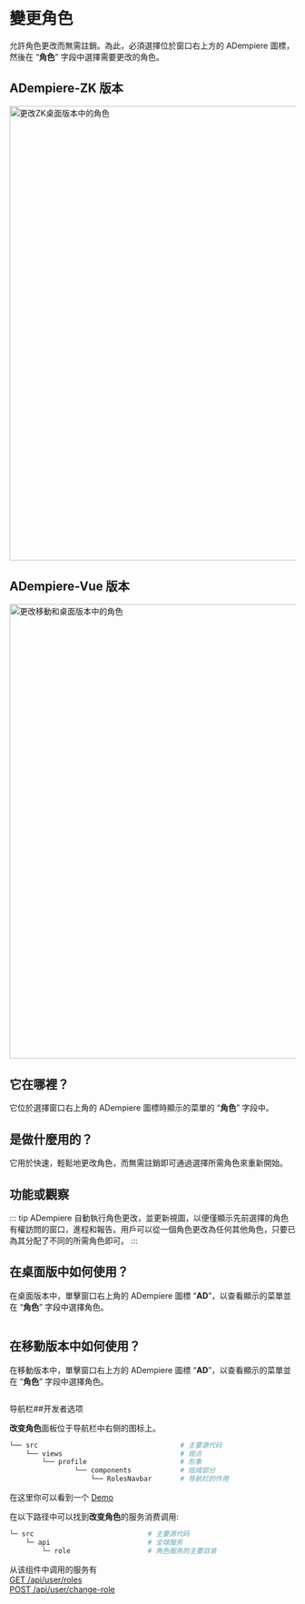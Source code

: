 # 變更角色

允許角色更改而無需註銷。為此，必須選擇位於窗口右上方的 ADempiere 圖標，然後在 “**角色**” 字段中選擇需要更改的角色。

## ADempiere-ZK 版本

<img :src="$withBase('/images/components/change-role/zk-desktop-version-change-role.png')" alt="更改ZK桌面版本中的角色" width="800px">

## ADempiere-Vue 版本

<img :src="$withBase('/images/components/change-role/ui-version-change-role.png')" alt="更改移動和桌面版本中的角色" width="800px">

## 它在哪裡？

它位於選擇窗口右上角的 ADempiere 圖標時顯示的菜單的 “**角色**” 字段中。

## 是做什麼用的？

它用於快速，輕鬆地更改角色，而無需註銷即可通過選擇所需角色來重新開始。

## 功能或觀察

::: tip
ADempiere 自動執行角色更改，並更新視圖，以便僅顯示先前選擇的角色有權訪問的窗口，進程和報告。用戶可以從一個角色更改為任何其他角色，只要已為其分配了不同的所需角色即可。
:::

## 在桌面版中如何使用？

在桌面版本中，單擊窗口右上角的 ADempiere 圖標 “**AD**”，以查看顯示的菜單並在 “**角色**” 字段中選擇角色。

<img :src="$withBase('/images/components/change-role/how-to-use-it-in-the-desktop-version.gif')" />

## 在移動版本中如何使用？

在移動版本中，單擊窗口右上方的 ADempiere 圖標 “**AD**”，以查看顯示的菜單並在 “**角色**” 字段中選擇角色。

<img :src="$withBase('/images/components/change-role/how-to-use-it-in-the-mobile-version.gif')" />

导航栏##开发者选项

**改变角色**面板位于导航栏中右侧的图标上。

```bash
└── src                                   # 主要源代码
    └── views                             # 观点
        └── profile                       # 形象
                └── components            # 组成部分
                    └── RolesNavbar       # 导航栏的作用
```
在这里你可以看到一个 [Demo](https://demo-ui.erpya.com/#/7aa4242a-93c0-42d8-92be-8250002d3e3c/d97027fd-4cd5-445e-8fd8-ef5d3f7959b4/window/53418?tabParent=0&action=fa50908e-40f1-11e9-91a1-0242ac140002)

在以下路径中可以找到**改变角色**的服务消费调用:

```bash
└─ src                            # 主要源代码
    └─ api                        # 全球服务
        └─ role                   # 角色服务的主要目录
```

从该组件中调用的服务有 <br>
[GET /api/user/roles](https://adempiere.github.io/proxy-adempiere-api/guide/default-modules/adempiere-api/user.html#get-api-user-roles)<br>
[POST /api/user/change-role](https://adempiere.github.io/proxy-adempiere-api/guide/default-modules/adempiere-api/user.html#post-api-user-change-role)<br>
